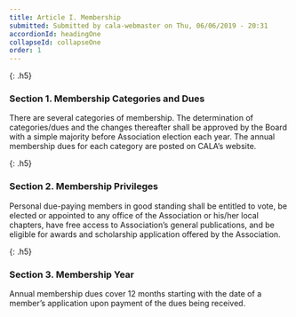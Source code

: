 ```yaml
---
title: Article I. Membership
submitted: Submitted by cala-webmaster on Thu, 06/06/2019 - 20:31
accordionId: headingOne
collapseId: collapseOne
order: 1
---
```


<!-- @format -->

{: .h5}
### Section 1. Membership Categories and Dues

There are several categories of membership. The determination of categories/dues and the changes thereafter shall be approved by the Board with a simple majority before Association election each year. The annual membership dues for each category are posted on CALA’s website.

{: .h5}
### Section 2. Membership Privileges

Personal due-paying members in good standing shall be entitled to vote, be elected or appointed to any office of the Association or his/her local chapters, have free access to Association’s general publications, and be eligible for awards and scholarship application offered by the Association.

{: .h5}
### Section 3. Membership Year

Annual membership dues cover 12 months starting with the date of a member’s application upon payment of the dues being received.
